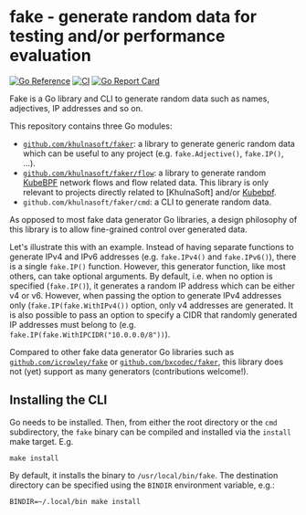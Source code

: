 # fake - generate random data for testing and/or performance evaluation

[![Go Reference](https://pkg.go.dev/badge/github.com/khulnasoft/faker.svg)](https://pkg.go.dev/github.com/khulnasoft/faker)
[![CI](https://github.com/khulnasoft/faker/actions/workflows/tests.yml/badge.svg)](https://github.com/khulnasoft/faker/actions/workflows/tests.yml)
[![Go Report Card](https://goreportcard.com/badge/github.com/khulnasoft/faker)](https://goreportcard.com/report/github.com/khulnasoft/faker)

Fake is a Go library and CLI to generate random data such as names, adjectives,
IP addresses and so on.

This repository contains three Go modules:

* [`github.com/khulnasoft/faker`][1]: a library to generate generic random data which
  can be useful to any project (e.g. `fake.Adjective()`, `fake.IP()`, ...).
* [`github.com/khulnasoft/faker/flow`][2]: a library to generate random [KubeBPF]
  network flows and flow related data. This library is only relevant to projects
  directly related to [KhulnaSoft] and/or [Kubebpf].
* `github.com/khulnasoft/faker/cmd`: a CLI to generate random data.

As opposed to most fake data generator Go libraries, a design philosophy of this
library is to allow fine-grained control over generated data.

Let's illustrate this with an example. Instead of having separate functions to
generate IPv4 and IPv6 addresses (e.g. `fake.IPv4()` and `fake.IPv6()`), there
is a single `fake.IP()` function. However, this generator function, like most
others, can take optional arguments. By default, i.e. when no option is
specified (`fake.IP()`), it generates a random IP address which can be either v4
or v6. However, when passing the option to generate IPv4 addresses only
(`fake.IP(fake.WithIPv4())` option, only v4 addresses are generated. It is also
possible to pass an option to specify a CIDR that randomly generated IP
addresses must belong to (e.g. `fake.IP(fake.WithIPCIDR("10.0.0.0/8"))`).

Compared to other fake data generator Go libraries such as
[`github.com/icrowley/fake`][icrowley/fake] or
[`github.com/bxcodec/faker`][bxcodec/faker], this library does not (yet) support
as many generators (contributions welcome!).

## Installing the CLI

Go needs to be installed. Then, from either the root directory or the `cmd`
subdirectory, the `fake` binary can be compiled and installed via the `install`
make target. E.g.

    make install

By default, it installs the binary to `/usr/local/bin/fake`. The destination
directory can be specified using the `BINDIR` environment variable, e.g.:

    BINDIR=~/.local/bin make install

[1]: https://pkg.go.dev/github.com/khulnasoft/faker
[2]: https://pkg.go.dev/github.com/khulnasoft/faker/flow
[Shipyard]: https://github.com/khulnasoft/shipyard
[KubeBPF]: https://github.com/khulnasoft/KubeBPF
[icrowley/fake]: https://github.com/icrowley/fake
[bxcodec/faker]: https://github.com/bxcodec/faker
